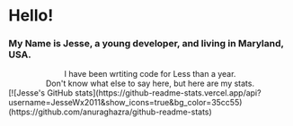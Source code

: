<h1>Hello!</h1>
<h3>My Name is Jesse, a young developer, and living in Maryland, USA.</h3>
<div align="center">I have been wrtiting code for Less than a year. </div>

<div align="center">Don't know what else to say here, but here are my stats.</div>
[![Jesse's GitHub stats](https://github-readme-stats.vercel.app/api?username=JesseWx2011&show_icons=true&bg_color=35cc55)(https://github.com/anuraghazra/github-readme-stats)
